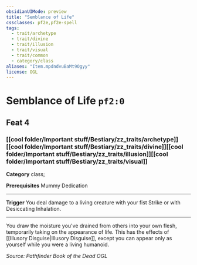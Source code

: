 ```yaml
---
obsidianUIMode: preview
title: "Semblance of Life"
cssclasses: pf2e,pf2e-spell
tags:
  - trait/archetype
  - trait/divine
  - trait/illusion
  - trait/visual
  - trait/common
  - category/class
aliases: "Item.mpdndvuBaMt9Ogyy"
license: OGL
---
```

# Semblance of Life `pf2:0`
## Feat 4
### [[cool folder/Important stuff/Bestiary/zz_traits/archetype]][[cool folder/Important stuff/Bestiary/zz_traits/divine]][[cool folder/Important stuff/Bestiary/zz_traits/illusion]][[cool folder/Important stuff/Bestiary/zz_traits/visual]]

**Category** class; 



**Prerequisites** Mummy Dedication
* * *
**Trigger** You deal damage to a living creature with your fist Strike or with Desiccating Inhalation.

* * *

You draw the moisture you've drained from others into your own flesh, temporarily taking on the appearance of life. This has the effects of [[Illusory Disguise|Illusory Disguise]], except you can appear only as yourself while you were a living humanoid.

*Source: Pathfinder Book of the Dead*
*OGL*